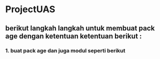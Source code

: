 # ProjectUAS
## berikut langkah langkah untuk membuat pack age dengan ketentuan ketentuan berikut :
### 1. buat pack age dan juga modul seperti berikut
